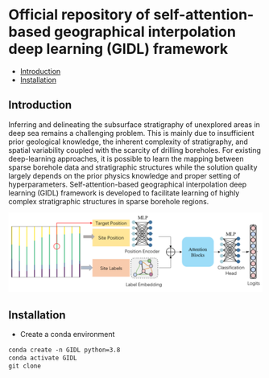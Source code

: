 # Official repository of self-attention-based geographical interpolation deep learning (GIDL) framework

- [Introduction](#introduction)
- [Installation](#installation)

## Introduction
Inferring and delineating the subsurface stratigraphy of unexplored areas in deep sea remains a challenging problem. This is mainly due to insufficient prior geological knowledge, the inherent complexity of stratigraphy, and spatial variability coupled with the scarcity of drilling boreholes. For existing deep-learning approaches, it is possible to learn the mapping between sparse borehole data and stratigraphic structures while the solution quality largely depends on the prior physics knowledge and proper setting of hyperparameters. Self-attention-based geographical interpolation deep learning (GIDL) framework is developed to facilitate learning of highly complex stratigraphic structures in sparse borehole regions.

![GIDL model](imgs/model.png)


## Installation
* Create a conda environment
```
conda create -n GIDL python=3.8
conda activate GIDL
git clone 
```